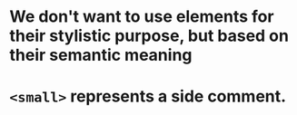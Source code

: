 # We don't want to use elements for their stylistic purpose, but based on their semantic meaning

# `<small>` represents a side comment.
